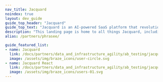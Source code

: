 ```yaml
---
nav_title: Jacquard
noindex: true
layout: dev_guide
guide_top_header: "Jacquard"
guide_top_text: "Jacquard is an AI-powered SaaS platform that revolutionizes customer experiences through Brand Language Optimization. Jacquard is rewriting the digital marketing playbook one optimized word at a time, empowering brands all over the world to say it better."
description: "This landing page is home to all things Jacquard, including integration instructions, and Jacquard React."
alias: /partners/phrasee/

guide_featured_list:
- name: Jacquard
  link: /docs/partners/data_and_infrastructure_agility/ab_testing/jacquard/jacquard/
  image: /assets/img/braze_icons/user-circle.svg
- name: Jacquard React
  link: /docs/partners/data_and_infrastructure_agility/ab_testing/jacquard/jacquard_react/
  image: /assets/img/braze_icons/users-01.svg
---
```

<br>